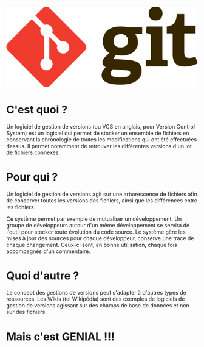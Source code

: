 ![Logo Git](https://github.com/IT-2015/GIT/blob/master/img/Git-logo.svg.png)
# C'est quoi ?

Un logiciel de gestion de versions (ou VCS en anglais, pour Version Control System) est un logiciel qui permet de stocker un ensemble de fichiers en conservant la chronologie de toutes les modifications qui ont été effectuées dessus. Il permet notamment de retrouver les différentes versions d'un lot de fichiers connexes.

# Pour qui ?

Un logiciel de gestion de versions agit sur une arborescence de fichiers afin de conserver toutes les versions des fichiers, ainsi que les différences entre les fichiers.

Ce système permet par exemple de mutualiser un développement.
Un groupe de développeurs autour d'un même développement se servira de l'outil pour stocker toute évolution du code source.
Le système gère les mises à jour des sources pour chaque développeur, conserve une trace de chaque changement. Ceux-ci sont, en bonne utilisation, chaque fois accompagnés d'un commentaire.

# Quoi d'autre ?

Le concept des gestions de versions peut s'adapter à d'autres types de ressources. Les Wikis (tel Wikipédia) sont des exemples de logiciels de gestion de versions agissant sur des champs de base de données et non sur des fichiers.

#  Mais c'est GENIAL !!!
